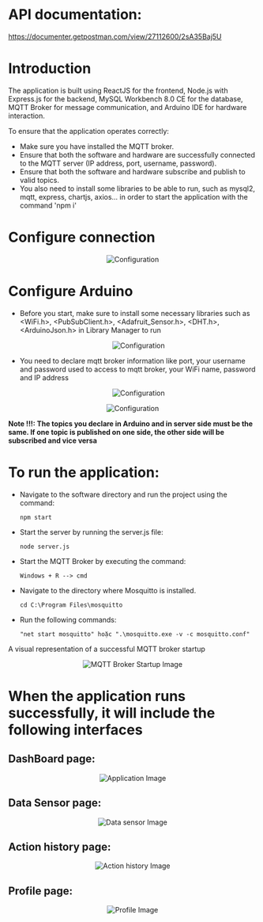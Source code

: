 # API documentation: 
https://documenter.getpostman.com/view/27112600/2sA35Baj5U

# Introduction
The application is built using ReactJS for the frontend, Node.js with Express.js for the backend, MySQL Workbench 8.0 CE for the database, MQTT Broker for message communication, and Arduino IDE for hardware interaction.

To ensure that the application operates correctly:

- Make sure you have installed the MQTT broker.
- Ensure that both the software and hardware are successfully connected to the MQTT server (IP address, port, username, password).
- Ensure that both the software and hardware subscribe and publish to valid topics.
- You also need to install some libraries to be able to run, such as mysql2, mqtt, express, chartjs, axios... in order to start the application with the command 'npm i'

# Configure connection

  <p align="center">
    <img src="https://github.com/vantuan0128/IoT-SmartHome/assets/121681379/86716b8d-d863-46b5-9ff8-350a26c6d14b" alt="Configuration">
</p>

# Configure Arduino

- Before you start, make sure to install some necessary libraries such as <WiFi.h>, <PubSubClient.h>, <Adafruit_Sensor.h>, <DHT.h>, <ArduinoJson.h> in Library Manager to run

  <p align="center">
    <img src="https://github.com/vantuan0128/IoT-SmartHome/assets/121681379/c1bd86d8-7472-4562-b8a6-635255938538" alt="Configuration">
</p>

- You need to declare mqtt broker information like port, your username and password used to access to mqtt broker, your WiFi name, password and IP address

  <p align="center">
    <img src="https://github.com/vantuan0128/IoT-SmartHome/assets/121681379/7f86d5c9-c91a-4ef0-b361-2b55aa039e9b" alt="Configuration">
</p>

  <p align="center">
    <img src="https://github.com/vantuan0128/IoT-SmartHome/assets/121681379/56066f33-43ee-4e46-962b-5c6f01cc1f59" alt="Configuration">
</p>

**Note !!!: The topics you declare in Arduino and in server side must be the same. If one topic is published on one side, the other side will be subscribed and vice versa**

# To run the application:
- Navigate to the software directory and run the project using the command:
  
  ```
  npm start
  ```

- Start the server by running the server.js file:
  
  ```
  node server.js
  ```

- Start the MQTT Broker by executing the command:

  ```
  Windows + R --> cmd
  ```

- Navigate to the directory where Mosquitto is installed.
  
  ```
  cd C:\Program Files\mosquitto
  ```

- Run the following commands:
  
  ```
  "net start mosquitto" hoặc ".\mosquitto.exe -v -c mosquitto.conf"
  ```


A visual representation of a successful MQTT broker startup

<p align="center">
  <img src="https://github.com/vantuan0128/IoT-SmartHome/assets/121681379/d78f932c-2733-4e7a-be9f-609b748c6104" alt="MQTT Broker Startup Image">
</p>

# When the application runs successfully, it will include the following interfaces

## DashBoard page:

<p align="center">
  <img src="https://github.com/vantuan0128/IoT-SmartHome/assets/121681379/7b6569d2-4595-4052-b094-1189a6bc7b5d" alt="Application Image">
</p>

## Data Sensor page:

<p align="center">
  <img src="https://github.com/vantuan0128/IoT-SmartHome/assets/121681379/9db73067-81d7-4c9b-b4a9-9a76f2c7fd6a" alt="Data sensor Image">
</p>

## Action history page:

<p align="center">
  <img src="https://github.com/vantuan0128/IoT-SmartHome/assets/121681379/7cb5e3d8-0212-4cb4-8feb-ea55dffb6b89" alt="Action history Image">
</p>

## Profile page:

<p align="center">
  <img src="https://github.com/vantuan0128/IoT-SmartHome/assets/121681379/2419dd80-24f8-4f9b-a201-858b71aaf17d" alt="Profile Image">
</p>





